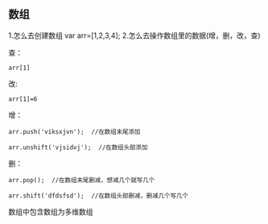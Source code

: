 ## 数组
1.怎么去创建数组
var arr=[1,2,3,4];
2.怎么去操作数组里的数据(增，删，改，查)

查：

    arr[1]

改:

    arr[1]=6

增：

    arr.push('viksxjvn');  //在数组末尾添加

    arr.unshift('vjsidvj');  //在数组头部添加

删：

    arr.pop();  //在数组末尾删减，想减几个就写几个

    arr.shift('dfdsfsd');  //在数组头部删减，删减几个写几个

数组中包含数组为多维数组




